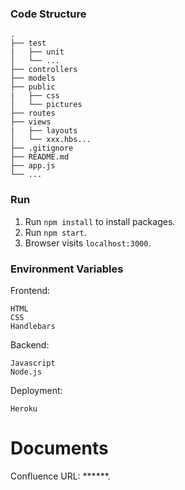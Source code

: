 
### Code Structure
    .
    ├── test
    |   ├── unit    
    │   └── ...
    ├── controllers
    ├── models
    ├── public
    |   ├── css
    │   └── pictures
    ├── routes
    ├── views
    |   ├── layouts
    │   └── xxx.hbs...
    ├── .gitignore
    ├── README.md
    ├── app.js
    └── ...

### Run
1. Run `npm install` to install packages.
2. Run `npm start`.
3. Browser visits `localhost:3000`.

### Environment Variables
Frontend:
  ```
  HTML
  CSS
  Handlebars
  ```
Backend:
  ```
  Javascript
  Node.js
  ```
Deployment:
  ```
  Heroku
  ```
  

# Documents

Confluence URL: ******.
